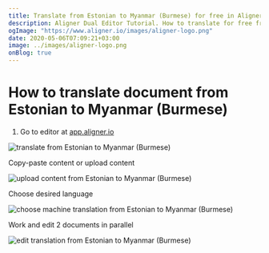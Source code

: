 ```yaml
---
title: Translate from Estonian to Myanmar (Burmese) for free in Aligner Editor
description: Aligner Dual Editor Tutorial. How to translate for free from Estonian to Myanmar (Burmese). Aligner is multilingual document management platform. 
ogImage: "https://www.aligner.io/images/aligner-logo.png"
date: 2020-05-06T07:09:21+03:00
image: ../images/aligner-logo.png
onBlog: true
---
```


# How to translate document from Estonian to Myanmar (Burmese)

1. Go to editor at [app.aligner.io](https://app.aligner.io "Aligner App web page")

![translate from Estonian to Myanmar (Burmese)](../aligner-blank-editor.png "translate from Estonian to Myanmar (Burmese)")

Copy-paste content or upload content

![upload content from Estonian to Myanmar (Burmese)](../aligner-uploaded-document.png "upload content from Estonian to Myanmar (Burmese)")

Choose desired language

![choose machine translation from Estonian to Myanmar (Burmese)](../aligner-language-dropdown.png "choose machine translation from Estonian to Myanmar (Burmese)")

Work and edit 2 documents in parallel

![edit translation from Estonian to Myanmar (Burmese)](../aligner-double-sitded-editor.png "edit translation from Estonian to Myanmar (Burmese)")

